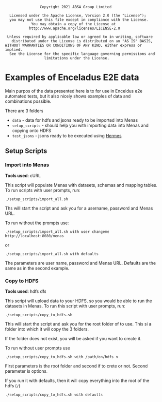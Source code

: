                     Copyright 2021 ABSA Group Limited
                  
      Licensed under the Apache License, Version 2.0 (the "License");
      you may not use this file except in compliance with the License.
                You may obtain a copy of the License at
               http://www.apache.org/licenses/LICENSE-2.0
            
     Unless required by applicable law or agreed to in writing, software
       distributed under the License is distributed on an "AS IS" BASIS,
    WITHOUT WARRANTIES OR CONDITIONS OF ANY KIND, either express or implied.
      See the License for the specific language governing permissions and
                      limitations under the License.

# Examples of Enceladus E2E data

Main purpos of the data presented here is to for use in Enceldus e2e automated tests,
but it also nicely shows examples of data and combinations possible.

There are 3 folders

- `data` - data for hdfs and jsons ready to be imported into Menas
- `setup_scripts` - should help you with importing data into Menas and copying onto HDFS
- `test_jsons` - jsons ready to be executed using [Hermes](https://github.com/AbsaOSS/hermes)

## Setup Scripts

### Import into Menas

**Tools used**: cURL

This script will populate Menas with datasets, schemas and mapping tables.
To run scripts with user prompts, run:

```shell
./setup_scripts/import_all.sh
```

Ths will start the script and ask you for a username, password and Menas URL.

To run without the prompts use:
```shell
./setup_scripts/import_all.sh with user changeme http://localhost:8080/menas
```
or 
```shell
./setup_scripts/import_all.sh with defaults
```

The parameters are user name, password and Menas URL.
Defaults are the same as in the second example. 

### Copy to HDFS

**Tools used**: hdfs dfs

This script will upload data to your HDFS, so you would be able to run the datasets in Menas. 
To run this script with user prompts, run:

```shell
./setup_scripts/copy_to_hdfs.sh
```

This will start the script and ask you for the root folder of to use. 
This si a folder into which it will copy the 3 folders.

If the folder does not exist, you will be asked if you want to create it.

To run without user prompts use

```shell
./setup_scripts/copy_to_hdfs.sh with /path/on/hdfs n
```
First parameters is the root folder and second if to crete or not. Second parameter is options.

If you run it with defaults, then it will copy everything into the root of the hdfs (`/`) 
```shell
./setup_scripts/copy_to_hdfs.sh with defaults
```